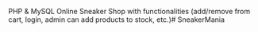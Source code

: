 PHP & MySQL Online Sneaker Shop with functionalities (add/remove from cart, login, admin can add products to stock, etc.)# SneakerMania
